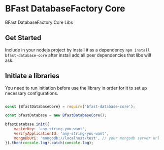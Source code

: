 # BFast DatabaseFactory Core
BFast DatabaseFactory Core Libs

## Get Started

Include in your nodejs project by install it as a dependency `npm install bfast-database-core` after install add all peer dependencies that libs will ask.

## Initiate a libraries

You need to run initiation before use the library in order for it to set up necessary configurations.

```javascript

const {BfastDatabaseCore} = require('bfast-database-core');

const bfastDatabase = new BfastDatabaseCore();

bfastDatabase.init({
    masterKey: 'any-string-you-want',
    verifyApplicationId: 'any-string-you-want',
    mongoDbUri: 'mongodb://localhost/test', // your mongodb server url
}).then(console.log).catch(console.log);

```


